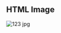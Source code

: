 <!DOCTYPE html>
<html>
<body>

<h2>HTML Image</h2>


</body>
</html>

![123 jpg](https://user-images.githubusercontent.com/127079053/223102331-251b9c0f-7425-4032-801a-018276db5a2c.jpg)
